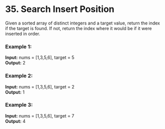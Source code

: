 # 35. Search Insert Position
Given a sorted array of distinct integers and a target value, return the index if the target is found. If not, return the index where it would be if it were inserted in order.

### Example 1:

**Input:** nums = [1,3,5,6], target = 5       
**Output:** 2

### Example 2:

**Input:** nums = [1,3,5,6], target = 2    
**Output:** 1

### Example 3:

**Input:** nums = [1,3,5,6], target = 7    
**Output:** 4
